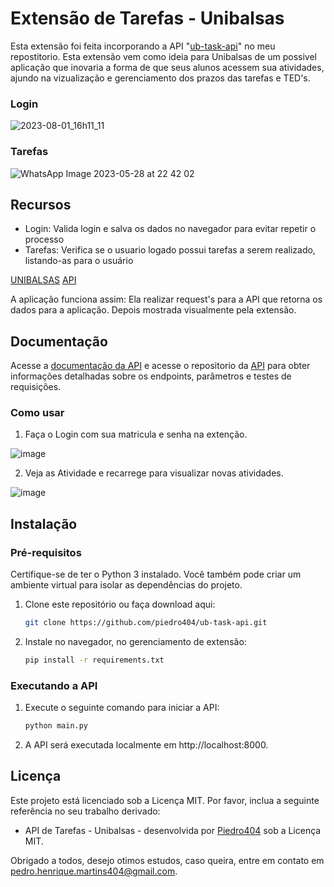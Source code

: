 # Extensão de Tarefas - Unibalsas 
Esta extensão foi feita incorporando a API "[ub-task-api](https://github.com/piedro404/ub-task-api/tree/main)" no meu repostitorio. Esta extensão vem como ideia para Unibalsas de um possivel aplicação que inovaria a forma de que seus alunos acessem sua atividades, ajundo na vizualização e gerenciamento dos prazos das tarefas e TED's.

### Login
![2023-08-01_16h11_11](https://github.com/piedro404/ub-task-extension/assets/88720549/fb57388c-a675-471e-905e-26f20834391c)

### Tarefas
![WhatsApp Image 2023-05-28 at 22 42 02](https://github.com/piedro404/ub-task-extension/assets/88720549/dba2638d-2aef-414c-bed2-e160f443752e)

## Recursos
- Login: Valida login e salva os dados no navegador para evitar repetir o processo
- Tarefas: Verifica se o usuario logado possui tarefas a serem realizado, listando-as para o usuário

[UNIBALSAS](https://www.unibalsas.edu.br/)
[API](https://github.com/piedro404/ub-task-api/tree/main)

A aplicação funciona assim:
Ela realizar request's para a API que retorna os dados para a aplicação. Depois mostrada visualmente pela extensão.

## Documentação
Acesse a [documentação da API](https://api-ub.pedroplayborges.repl.co/docs) e acesse o repositorio da [API](https://github.com/piedro404/ub-task-api/tree/main) para obter informações detalhadas sobre os endpoints, parâmetros e testes de requisições.

### Como usar
1. Faça o Login com sua matricula e senha na extenção.
   
![image](https://github.com/piedro404/ub-task-extension/assets/88720549/63b2a7ed-5588-4d6d-9416-59aaa53b6360)

2. Veja as Atividade e recarrege para visualizar novas atividades.
   
![image](https://github.com/piedro404/ub-task-extension/assets/88720549/29a9cbbd-85ae-4603-a0f5-f80bf1e2e906)

## Instalação
### Pré-requisitos

Certifique-se de ter o Python 3 instalado. Você também pode criar um ambiente virtual para isolar as dependências do projeto.

1. Clone este repositório ou faça download aqui:
   
   ```bash
   git clone https://github.com/piedro404/ub-task-api.git
   ```
2. Instale no navegador, no gerenciamento de extensão:
   
   ```bash
   pip install -r requirements.txt
   ```

### Executando a API

1. Execute o seguinte comando para iniciar a API:

   ```bash
   python main.py
   ```
2. A API será executada localmente em http://localhost:8000.

## Licença
Este projeto está licenciado sob a Licença MIT. Por favor, inclua a seguinte referência no seu trabalho derivado:
<br>
- API de Tarefas - Unibalsas - desenvolvida por [Piedro404](https://github.com/piedro404) sob a Licença MIT.


Obrigado a todos, desejo otimos estudos, caso queira, entre em contato em pedro.henrique.martins404@gmail.com.
